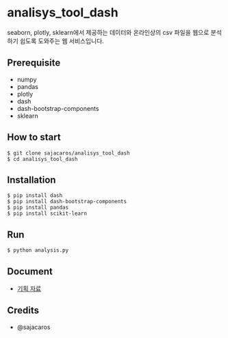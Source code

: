# analisys_tool_dash
seaborn, plotly, sklearn에서 제공하는 데이터와 온라인상의 csv 파일을 웹으로 분석하기 쉽도록 도와주는 웹 서비스입니다.

## Prerequisite
- numpy
- pandas
- plotly
- dash
- dash-bootstrap-components
- sklearn

## How to start
```shell
$ git clone sajacaros/analisys_tool_dash
$ cd analisys_tool_dash
```

## Installation
```shell
$ pip install dash
$ pip install dash-bootstrap-components
$ pip install pandas
$ pip install scikit-learn
```

## Run
```shell
$ python analysis.py
```

## Document
* [기획 자료](https://docs.google.com/presentation/d/1sSDc6eYUmPuQ8P8gIAom1tlhhNoiXy5uYC2z26Q-oFg/edit?usp=sharing)

## Credits
- @sajacaros
